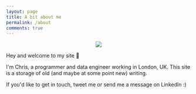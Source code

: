 ```yaml
---
layout: page
title: A bit about me
permalink: /about
comments: true
---
```


<div class="row justify-content-between">

<div class="col-md-4">
<div class="sticky-top sticky-top-80">
<figure style="text-align:center;">
  <img src="/bolyche/assets/images/lakedistrict_climbing.jpg" />
</figure>
</div>
</div>

<div class="col-md-8 pr-5">
<p>Hey and welcome to my site 👋</p>
<p>I'm Chris, a programmer and data engineer working in London, UK. This site is a storage of old (and maybe at some point new) writing.</p>
<p>If you'd like to get in touch, tweet me or send me a message on LinkedIn :)</p>
</div>


</div>
